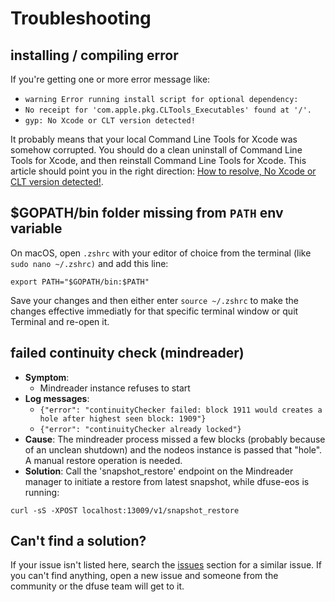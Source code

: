 # Troubleshooting

## installing / compiling error

If you're getting one or more error message like:
* `warning Error running install script for optional dependency:`
* `No receipt for 'com.apple.pkg.CLTools_Executables' found at '/'.`
* `gyp: No Xcode or CLT version detected!`

It probably means that your local Command Line Tools for Xcode was somehow corrupted. You should do a clean uninstall of Command Line Tools for Xcode, and then reinstall Command Line Tools for Xcode. This article should point you in the right direction: [How to resolve, No Xcode or CLT version detected!](https://medium.com/@mrjohnkilonzi/how-to-resolve-no-xcode-or-clt-version-detected-d0cf2b10a750).

## $GOPATH/bin folder missing from `PATH` env variable

On macOS, open `.zshrc` with your editor of choice from the terminal (like `sudo nano ~/.zshrc)` and add this line:
```
export PATH="$GOPATH/bin:$PATH"
```

Save your changes and then either enter `source ~/.zshrc` to make the changes effective immediatly for that specific terminal window or quit Terminal and re-open it.


## failed continuity check (mindreader)

* **Symptom**:
  * Mindreader instance refuses to start
* **Log messages**: 
  * `{"error": "continuityChecker failed: block 1911 would creates a hole after highest seen block: 1909"}`
  * `{"error": "continuityChecker already locked"}`
* **Cause**: The mindreader process missed a few blocks (probably because of an unclean shutdown) and the nodeos instance is passed that "hole". A manual restore operation is needed.
* **Solution**: Call the 'snapshot_restore' endpoint on the Mindreader manager to initiate a restore from latest snapshot, while dfuse-eos is running:

```
curl -sS -XPOST localhost:13009/v1/snapshot_restore
```

## Can't find a solution?
If your issue isn't listed here, search the [issues](https://github.com/dfuse-io/dfuse-eosio/issues) section for a similar issue. If you can't find anything, open a new issue and someone from the community or the dfuse team will get to it.
